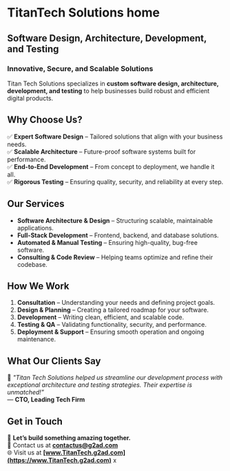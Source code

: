 # TitanTech Solutions home

## **Software Design, Architecture, Development, and Testing**

### **Innovative, Secure, and Scalable Solutions**
Titan Tech Solutions specializes in **custom software design, architecture, development, and testing** to help businesses build robust and efficient digital products.

## **Why Choose Us?**
✅ **Expert Software Design** – Tailored solutions that align with your business needs.  
✅ **Scalable Architecture** – Future-proof software systems built for performance.  
✅ **End-to-End Development** – From concept to deployment, we handle it all.  
✅ **Rigorous Testing** – Ensuring quality, security, and reliability at every step.  

## **Our Services**
- **Software Architecture & Design** – Structuring scalable, maintainable applications.  
- **Full-Stack Development** – Frontend, backend, and database solutions.  
- **Automated & Manual Testing** – Ensuring high-quality, bug-free software.  
- **Consulting & Code Review** – Helping teams optimize and refine their codebase.  

## **How We Work**
1. **Consultation** – Understanding your needs and defining project goals.  
2. **Design & Planning** – Creating a tailored roadmap for your software.  
3. **Development** – Writing clean, efficient, and scalable code.  
4. **Testing & QA** – Validating functionality, security, and performance.  
5. **Deployment & Support** – Ensuring smooth operation and ongoing maintenance.  

## **What Our Clients Say**
📢 *"Titan Tech Solutions helped us streamline our development process with exceptional architecture and testing strategies. Their expertise is unmatched!"*  
— **CTO, Leading Tech Firm**

## **Get in Touch**
🚀 **Let’s build something amazing together.**  
📧 Contact us at **[contactus@g2ad.com](mailto:contactus@g2ad.com)**  
🌐 Visit us at **[www.TitanTech.g2ad.com](https://www.TitanTech.g2ad.com)**  x
